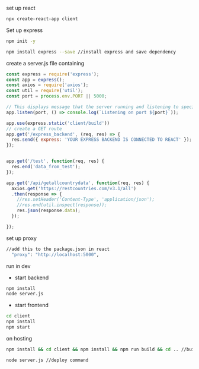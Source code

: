 set up react
```bash
npx create-react-app client

```

Set up express
```bash
npm init -y

npm install express --save //install express and save dependency
```

create a server.js file containing
```js
const express = require('express');
const app = express();
const axios = require('axios');
const util = require('util');
const port = process.env.PORT || 5000;

// This displays message that the server running and listening to specified port
app.listen(port, () => console.log(`Listening on port ${port}`));

app.use(express.static('client/build'))
// create a GET route
app.get('/express_backend', (req, res) => {
  res.send({ express: 'YOUR EXPRESS BACKEND IS CONNECTED TO REACT' }); //Line 10
});


app.get('/test', function(req, res) {
  res.end('data_from_test');
});

app.get('/api/getallcountrydata', function(req, res) {
  axios.get('https://restcountries.com/v3.1/all')
  .then(response => {
    //res.setHeader('Content-Type', 'application/json');
    //res.end(util.inspect(response));
    res.json(response.data);
  });

});
```
set up proxy
```bash
//add this to the package.json in react
  "proxy": "http://localhost:5000",
```

run in dev
- start backend
```bash
npm install
node server.js
```
- start frontend
```bash
cd client
npm install
npm start
```

on hosting
```bash
npm install && cd client && npm install && npm run build && cd .. //build command

node server.js //deploy command
```